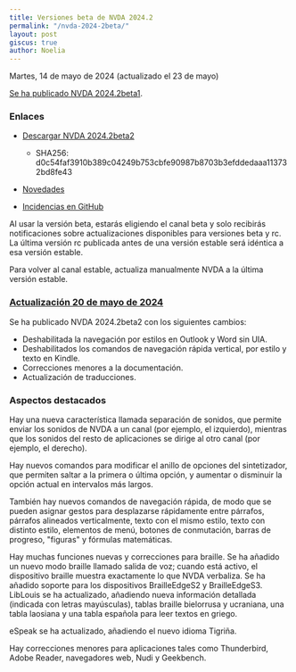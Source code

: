 ```yaml
---
title: Versiones beta de NVDA 2024.2
permalink: "/nvda-2024-2beta/"
layout: post
giscus: true
author: Noelia
---
```


<footer>Martes, 14 de mayo de 2024 (actualizado el 23 de mayo)</footer>

[Se ha publicado NVDA 2024.2beta1](https://www.nvaccess.org/post/nvda-2024-2beta1).

### Enlaces

- [Descargar NVDA 2024.2beta2](https://www.nvaccess.org/files/nvda/releases/2024.2beta2/nvda_2024.2beta2.exe)

  - SHA256: d0c54faf3910b389c04249b753cbfe90987b8703b3efddedaaa113732bd8fe43
  
- [Novedades](https://www.nvaccess.org/files/nvda/releases/2024.2beta2/documentation/es/changes.html)
- [Incidencias en GitHub](https://github.com/nvaccess/nvda/issues)

Al usar la versión beta, estarás eligiendo el canal beta y solo recibirás notificaciones sobre actualizaciones disponibles para versiones beta y rc. La última versión rc publicada antes de una versión estable será idéntica a esa versión estable.

Para volver al canal estable, actualiza manualmente NVDA a la última versión estable.

### [Actualización 20 de mayo de 2024](https://www.nvaccess.org/post/nvda-2024-2beta2)

Se ha publicado NVDA 2024.2beta2 con los siguientes cambios:

- Deshabilitada la navegación por estilos en Outlook y Word sin UIA.
- Deshabilitados los comandos de navegación rápida vertical, por estilo y texto en Kindle.
- Correcciones menores a la documentación.
- Actualización de traducciones.

### Aspectos destacados

Hay una nueva característica llamada separación de sonidos, que permite enviar los sonidos de NVDA a un canal (por ejemplo, el izquierdo), mientras que los sonidos del resto de aplicaciones se dirige al otro canal (por ejemplo, el derecho).

Hay nuevos comandos para modificar el anillo de opciones del sintetizador, que permiten saltar a la primera o última opción, y aumentar o disminuir la opción actual en intervalos más largos.

También hay nuevos comandos de navegación rápida, de modo que se pueden asignar gestos para desplazarse rápidamente entre párrafos, párrafos alineados verticalmente, texto con el mismo estilo, texto con distinto estilo, elementos de menú, botones de conmutación, barras de progreso, "figuras" y fórmulas matemáticas.

Hay muchas funciones nuevas y correcciones para braille. Se ha añadido un nuevo modo braille llamado salida de voz; cuando está activo, el dispositivo braille muestra exactamente lo que NVDA verbaliza. Se ha añadido soporte para los dispositivos BrailleEdgeS2 y BrailleEdgeS3. LibLouis se ha actualizado, añadiendo nueva información detallada (indicada con letras mayúsculas), tablas braille bielorrusa y ucraniana, una tabla laosiana y una tabla española para leer textos en griego.

eSpeak se ha actualizado, añadiendo el nuevo idioma Tigriña.

Hay correcciones menores para aplicaciones tales como Thunderbird, Adobe Reader, navegadores web, Nudi y Geekbench.

